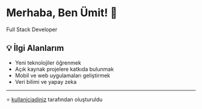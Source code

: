 # Merhaba, Ben Ümit! 👋

 Full Stack Developer 





## 💡 İlgi Alanlarım

- Yeni teknolojiler öğrenmek
- Açık kaynak projelere katkıda bulunmak
- Mobil ve web uygulamaları geliştirmek
- Veri bilimi ve yapay zeka

---

⭐️ [kullaniciadiniz](https://github.com/kullaniciadiniz) tarafından oluşturuldu
